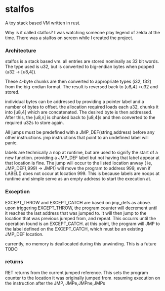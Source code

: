 # stalfos
A toy stack based VM written in rust.

Why is it called stalfos? I was watching someone play legend of zelda at the time. There was a stalfos on screen while I created the project.

### Architecture

stalfos is a stack based vm. all entries are stored nominally as 32 bit words. The type used is u32, but is converted to big-endian bytes when popped (u32 -> [u8,4]).

These 4-byte chunks are then converted to appropriate types (i32, f32) from the big-endian format. The result is reversed back to [u8,4]->u32 and stored.

individual bytes can be addressed by providing a pointer label and a number of bytes to offset. the allocation required loads each u32, chunks it into [u8,4] which are concatenated. The desired byte is then addressed.
 After this, the [u8,n] is chunked back to [u8,4]s and then converted to the required u32s to store again.
 


All jumps must be predefined with a JMP_DEF(string,address) before any other instructions. jmp instructions that point to an undefined label will panic.

labels are technically a nop at runtime, but are used to signify the start of a new function. providing a JMP_DEF label but not having that label appear at that location is fine.  The jump will occur to the listed location anway ( ie, JMP_DEF(<invalid>,999) -> JMP(<invalid>) will move the program to address 999, even if LABEL(<invalid>) does not occur at location 999. This is because labels are noops at runtime and simple serve as an empty address to start the execution at.


### Exception

EXCEPT_THROW and EXCEPT_CATCH are based on jmp_defs as above. upon triggering EXCEPT_THROW, the program counter will decrement until it reaches the last address that was jumped to. It will then jump to the location that was previous jumped from, and repeat. This occurrs until the operation found is an EXCEPT_CATCH. at this point, the program will JMP to the label defined on the EXCEPT_CATCH, which must be an existing JMP_DEF location.

currently, no memory is deallocated during this unwinding. This is a future TODO


### returns

RET returns from the current jumped reference. This sets the program counter to the location it was originally jumped from. resuming execution on the instruction after the JMP, JMPe,JMPne,JMPs
